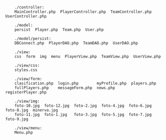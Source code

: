         ./controller:
        MainController.php  PlayerController.php  TeamController.php  UserController.php

        ./model:
        persist  Player.php  Team.php  User.php

        ./model/persist:
        DBConnect.php  PlayerDAO.php  TeamDAO.php  UserDAO.php

        ./view:
        css  form  img  menu  PlayerView.php  TeamView.php  UserView.php

        ./view/css:
        styles.css

        ./view/form:
        clasification.php  login.php        myProfile.php  players.php
        fullPlayers.php    messageForm.php  news.php       registerPlayer.php

        ./view/img:
        foto-10.jpg  foto-12.jpg  foto-2.jpg  foto-4.jpg  foto-6.jpg  foto-8.jpg  minerva.jpg
        foto-11.jpg  foto-1.jpg   foto-3.jpg  foto-5.jpg  foto-7.jpg  foto-9.jpg

        ./view/menu:
        Menu.php